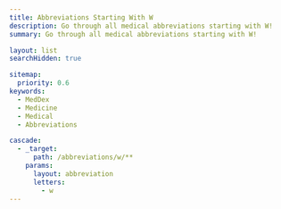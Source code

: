 ```yaml
---
title: Abbreviations Starting With W
description: Go through all medical abbreviations starting with W!
summary: Go through all medical abbreviations starting with W!

layout: list
searchHidden: true

sitemap:
  priority: 0.6
keywords:
  - MedDex
  - Medicine
  - Medical
  - Abbreviations

cascade:
  - _target:
      path: /abbreviations/w/**
    params:
      layout: abbreviation
      letters:
        - w
---
```

